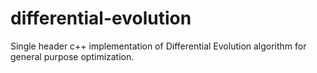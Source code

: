 # differential-evolution
Single header c++ implementation of Differential Evolution algorithm for general purpose optimization.
